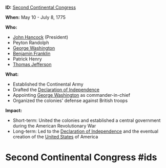**ID:** [Second Continental Congress](./../second-continental-congress/)

**When:** May 10 - July 8, 1775

**Who:**
* [John Hancock](./../john-hancock/) (President)
* Peyton Randolph
* [George Washington](./../george-washington/)
* [Benjamin Franklin](./../benjamin-franklin/)
* Patrick Henry
* [Thomas Jefferson](./../thomas-jefferson/)

**What:**
* Established the Continental Army
* Drafted the [Declaration of Independence](./../declaration-of-independence/)
* Appointing [George Washington](./../george-washington/) as commander-in-chief
* Organized the colonies' defense against British troops

**Impact:**
* Short-term: United the colonies and established a central government during the American Revolutionary War
* Long-term: Led to the [Declaration of Independence](./../declaration-of-independence/) and the eventual creation of the [United States](./../united-states/) of America
# Second Continental Congress #ids